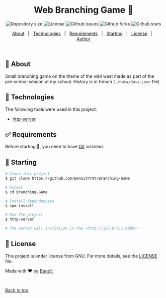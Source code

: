 <div align="center" id="top"> 
  &#xa0;
</div>

<h1 align="center">Web Branching Game 🤠</h1>

<p align="center">

  <img alt="Repository size" src="https://img.shields.io/github/repo-size/BenoitPrmt/Branching-Game?color=56BEB8">

  <img alt="License" src="https://img.shields.io/github/license/BenoitPrmt/Branching-Game?color=56BEB8">

  <img alt="Github issues" src="https://img.shields.io/github/issues/BenoitPrmt/Branching-Game?color=56BEB8" />

  <img alt="Github forks" src="https://img.shields.io/github/forks/BenoitPrmt/Branching-Game?color=56BEB8" />

  <img alt="Github stars" src="https://img.shields.io/github/stars/BenoitPrmt/Branching-Game?color=56BEB8" />
</p>

<!-- Status -->

<p align="center">
  <a href="#dart-about">About</a> &#xa0; | &#xa0; 
  <a href="#rocket-technologies">Technologies</a> &#xa0; | &#xa0;
  <a href="#white_check_mark-requirements">Requirements</a> &#xa0; | &#xa0;
  <a href="#checkered_flag-starting">Starting</a> &#xa0; | &#xa0;
  <a href="#memo-license">License</a> &#xa0; | &#xa0;
  <a href="https://github.com/BenoitPrmt" target="_blank">Author</a>
</p>

<br>

## 🎯 About ##

Small branching game on the theme of the wild west made as part of the pre-school season at my school.
History is in french (`./data/data.json` file)

## 🚀 Technologies ##

The following tools were used in this project:

- [http-server](https://www.npmjs.com/package/http-server)

## ✅ Requirements ##

Before starting 🏁, you need to have [Git](https://git-scm.com) installed.

## 🏁 Starting ##

```bash
# Clone this project
$ git clone https://github.com/BenoitPrmt/Branching-Game

# Access
$ cd Branching-Game

# Install dependencies
$ npm install

# Run the project
$ http-server

# The server will initialize in the <http://127.0.0.1:8080/>
```

## 📝 License ##

This project is under license from GNU. For more details, see the [LICENSE](LICENSE.md) file.


Made with ❤️ by <a href="https://github.com/BenoitPrmt" target="_blank">Benoît</a>

&#xa0;

<a href="#top">Back to top</a>
